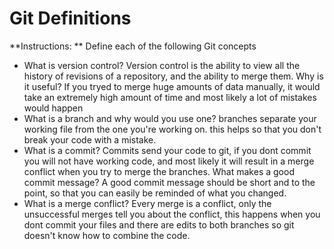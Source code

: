 # Git Definitions

**Instructions: ** Define each of the following Git concepts

* What is version control? Version control is the ability to view all the history of revisions of a repository, and the ability to merge them. 
Why is it useful? If you tryed to merge huge amounts of data manually, it would take an extremely high amount of time and most likely a lot of mistakes would happen
* What is a branch and why would you use one? branches separate your working file from the one you're working on. this helps so that you don't break your code with a mistake.
* What is a commit? Commits send your code to git, if you dont commit you will not have working code, and most likely it will result in a merge conflict when you try to merge the branches. 
What makes a good commit message? A good commit message should be short and to the point, so that you can easily be reminded of what you changed.
* What is a merge conflict? 
Every merge is a conflict, only the unsuccessful merges tell you about the conflict, this happens when you dont commit your files and there are edits to both branches so git doesn't know how to combine the code.